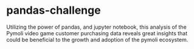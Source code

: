 # pandas-challenge
Utilizing the power of pandas, and jupyter notebook, this analysis of the Pymoli video game customer purchasing data reveals great insights that could be beneficial to the growth and adoption of the pymoli ecosystem. 


